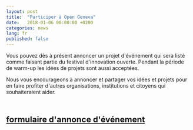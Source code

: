 ```yaml
---
layout: post
title:  "Participer à Open Geneva"
date:   2018-01-06 00:00:00 +0200
categories: news
lang: fr
published: false
---
```


Vous pouvez dès à présent annoncer un projet d'événement qui sera listé comme faisant
partie du festival d'innovation ouverte. Pendant la période de warm-up les idées de projets
sont aussi acceptées.

Nous vous encourageons à annoncer et partager vos idées et projets pour en faire profiter
d'autres organisations, institutions et citoyens qui souhaiteraient aider.

<br>
<p style="font-size: 22px"><strong>
<a href="https://goo.gl/forms/TjyL2rrH9OArOzio2">formulaire d'annonce d'événement</a>
</strong>
</p>
<br><br>
